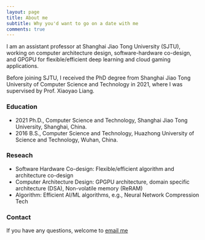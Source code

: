 ```yaml
---
layout: page
title: About me
subtitle: Why you'd want to go on a date with me
comments: true
---
```


I am an assistant professor at Shanghai Jiao Tong University (SJTU), working on computer architecture design, software-hardware co-design, and GPGPU for flexible/efficient deep learning and cloud gaming applications.

Before joining SJTU, I received the PhD degree from Shanghai Jiao Tong University of Computer Science and Technology in 2021, where I was supervised by Prof. Xiaoyao Liang.

### Education

* 2021 Ph.D., Computer Science and Technology, Shanghai Jiao Tong University, Shanghai, China.
* 2016 B.S., Computer Science and Technology, Huazhong University of Science and Technology, Wuhan, China.

### Reseach

* Software Hardware Co-design: Flexible/efficient algorithm and architecture co-design
* Computer Architecture Design: GPGPU architecture, domain specific architecture (DSA), Non-volatile memory (ReRAM)
* Algorithm: Efficient AI/ML algorithms, e.g., Neural Network Compression Tech

### Contact

If you have any questions, welcome to [email me](mailto:lkk728@sjtu.edu.cn)
